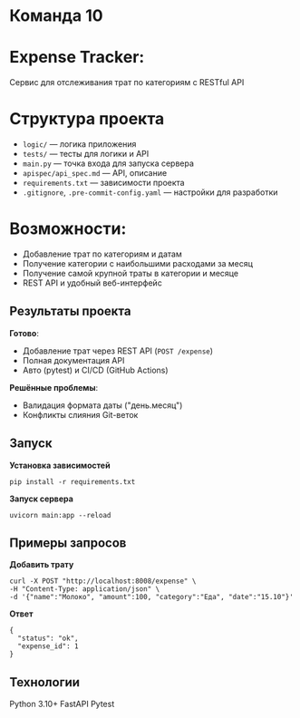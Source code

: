 # Команда 10

# Expense Tracker:
Сервис для отслеживания трат по категориям с RESTful API

# Структура проекта
- `logic/` — логика приложения
- `tests/` — тесты для логики и API
- `main.py` — точка входа для запуска сервера
- `apispec/api_spec.md` —  API, описание
- `requirements.txt` — зависимости проекта
- `.gitignore`, `.pre-commit-config.yaml` — настройки для разработки

# Возможности:
- Добавление трат по категориям и датам
- Получение категории с наибольшими расходами за месяц
- Получение самой крупной траты в категории и месяце
- REST API и удобный веб-интерфейс

## Результаты проекта
**Готово**:
- Добавление трат через REST API (`POST /expense`)
- Полная документация API
- Авто (pytest) и CI/CD (GitHub Actions)

**Решённые проблемы**:
- Валидация формата даты ("день.месяц")
- Конфликты слияния Git-веток

## Запуск
**Установка зависимостей**
```
pip install -r requirements.txt
```
**Запуск сервера**
```
uvicorn main:app --reload
```
## Примеры запросов
**Добавить трату**
```
curl -X POST "http://localhost:8008/expense" \
-H "Content-Type: application/json" \
-d '{"name":"Молоко", "amount":100, "category":"Еда", "date":"15.10"}'
```
**Ответ**
```
{
  "status": "ok",
  "expense_id": 1
}
```
## Технологии
Python 3.10+
FastAPI
Pytest
